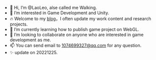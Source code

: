 - 👋 Hi, I’m @LaoLeo, alse called me Walking.
- 👀 I’m interested in Game Development and Unity.
- :fire: Welcome to my [blog](https://laoleo.github.io/)，I often update my work content and research projects.
- 🌱 I’m currently learning how to publish game project on WebGL.
- 💞️ I’m looking to collaborate on anyone who are interested in game development as me.
- 📫 You can send email to 1074699327@qq.com for any question.
- ✨ update on 20221225.

<!---
LaoLeo/LaoLeo is a ✨ special ✨ repository because its `README.md` (this file) appears on your GitHub profile.
You can click the Preview link to take a look at your changes.
--->

